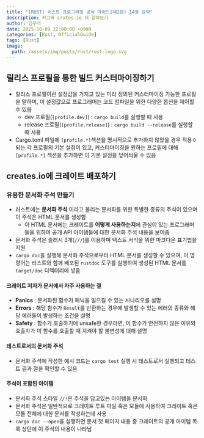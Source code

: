 ```yaml
---
title: "[RUST] 러스트 프로그래밍 공식 가이드(제2판) 14장 요약"
description: 카고와 crates.io 더 알아보기
author: 김우석
date: 2025-10-09 22:00:00 +0900
categories: [Rust, OfficialGuide]
tags: [Rust]
image:
  path: /assets/img/posts/rust/rust-logo.svg
---
```


## 릴리스 프로필을 통한 빌드 커스터마이징하기
- 릴리스 프로필이란 설정값을 가지고 있는 미리 정의된 커스터마이징 가능한 프로필을 말하며, 이 설정값으로 프로그래머는 코드 컴파일을 위한 다양한 옵션을 제어할 수 있음
    - dev 프로필(`[profile.dev]`) : `cargo build`를 실행할 때 사용
    - release 프로필(`[profile.release]`) : `cargo build --release`를 실행할 때 사용
- Cargo.toml 파일에 `[profile.*]`섹션을 명시적으로 추가하지 않았을 경우 적용ㅇ되는 각 프로필의 기본 설정이 있고, 커스터마이징을 원하는 프로필에 대해 `[profile.*]` 섹션을 추가하면 이 기본 설정을 덮어씌울 수 있음

## creates.io에 크레이트 배포하기
### 유용한 문서화 주석 만들기
- 러스트에는 **문서화 주석** 이라고 불리는 문서화를 위한 특별한 종류의 주석이 있으며 이 주석은 HTML 문서를 생성함
    - 이 HTML 문서에는 크레이트를 **어떻게 사용하는지**에 관심이 있는 프로그래머들을 위하여 공개 API 아이템들에 대한 문서화 주석 내용을 보여줌
- 문서화 주석은 슬래시 3개(`///`)를 이용하며 텍스트 서식을 위한 마크다운 표기법을 지원
- `cargo doc`을 실행해 문서화 주석으로부터 HTML 문서를 생성할 수 있으며, 이 명령어는 러스트와 함께 배포된 `rustdoc` 도구를 실행하여 생성된 HTML 문서를 `target/doc` 디렉터리에 넣음

#### 크레이트 저자가 문서에서 자주 사용하는 절
- **Panics** : 문서화된 함수가 패닉을 일으킬 수 있는 시나리오를 설명
- **Errors** : 해당 함수가 `Result`를 반환하는 경우에 발생할 수 있는 에러의 종류와 해당 에러들이 발생하는 조건을 설명
- **Safety** : 함수가 호출하기에 unsafe한 경우라면, 이 함수가 안전하지 않은 이유와 호출자가 이 함수를 호출할 때 지켜야 할 불변성에 대해 설명

#### 테스트로서의 문서화 주석
- 문서화 주석에 작성한 예시 코드는 `cargo test` 실행 시 테스트로서 실행되고 테스트 결과 절을 확인할 수 있음

#### 주석이 포함된 아이템
- 문서화 주석 스타일 `//!`은 주석을 담고있는 아이템을 문서화
- 문서화 주석은 일반적으로 크레이트 루트 파일 혹은 모듈에 사용하여 크레이트 혹은 모듈 전체에 대한 문서를 작성하는데 사용
- `cargo doc --open`을 실행하면 문서 첫 페이지 내용 중 크레이트의 공개 아이템 목록 상단에 이 주석의 내용이 나타남
